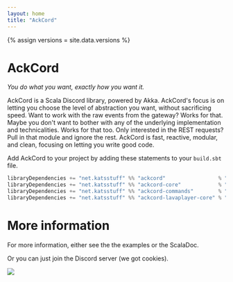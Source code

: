 ```yaml
---
layout: home
title: "AckCord"
---
```


{% assign versions = site.data.versions %}

# AckCord
*You do what you want, exactly how you want it.*

AckCord is a Scala Discord library, powered by Akka. AckCord's focus is on 
letting you choose the level of abstraction you want, without sacrificing speed. 
Want to work with the raw events from the gateway? Works for that. Maybe you 
don't want to bother with any of the underlying implementation and technicalities. 
Works for that too. Only interested in the REST requests? Pull in that module 
and ignore the rest. AckCord is fast, reactive, modular, and clean, focusing on 
letting you write good code.

Add AckCord to your project by adding these statements to your `build.sbt` file.
```scala
libraryDependencies += "net.katsstuff" %% "ackcord"                 % "{{versions.ackcord}}" //For high level API, includes all the other modules
libraryDependencies += "net.katsstuff" %% "ackcord-core"            % "{{versions.ackcord}}" //Low level core API
libraryDependencies += "net.katsstuff" %% "ackcord-commands"        % "{{versions.ackcord}}" //Commands API
libraryDependencies += "net.katsstuff" %% "ackcord-lavaplayer-core" % "{{versions.ackcord}}" //Low level lavaplayer API
```

# More information
For more information, either see the the examples or the ScalaDoc.

Or you can just join the Discord server (we got cookies).

[![](https://discord.com/api/guilds/399373512072232961/embed.png?style=banner1)](https://discord.gg/5UH627u) 
